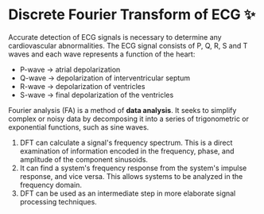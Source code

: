# Discrete Fourier Transform of ECG ✨

Accurate detection of ECG signals is necessary to determine any cardiovascular abnormalities. The ECG signal consists of P, Q, R, S and T waves and each wave represents a function of the heart: 
* P-wave -> atrial depolarization 
* Q-wave -> depolarization of interventricular septum
* R-wave -> depolarization of ventricles 
* S-wave -> final depolarization of the ventricles


Fourier analysis (FA) is a method of **data analysis**. It seeks to simplify complex or noisy data by decomposing it into a series of trigonometric or exponential functions, such as sine waves.
1)	DFT can calculate a signal's frequency spectrum. This is a direct examination of information encoded in the frequency, phase, and amplitude of the component sinusoids. 
2)	It can find a system's frequency response from the system's impulse response, and vice versa. This allows systems to be analyzed in the frequency domain. 
3)	DFT can be used as an intermediate step in more elaborate signal processing techniques. 
